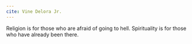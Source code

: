 ```yaml
---
cite: Vine Delora Jr.
---
```


Religion is for those who are afraid of going to hell. Spirituality is for those who have already been there.
